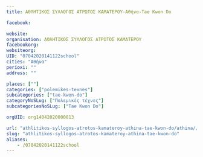 ```yaml
---
title: ΑΘΛΗΤΙΚΟΣ ΣΥΛΛΟΓΟΣ ΑΤΡΩΤΟΣ ΚΑΜΑΤΕΡΟΥ-Αθήνα-Tae Kwon Do

facebook:

website:
organisation: ΑΘΛΗΤΙΚΟΣ ΣΥΛΛΟΓΟΣ ΑΤΡΩΤΟΣ ΚΑΜΑΤΕΡΟΥ
facebookorg:
websiteorg:
UID: "07042020141122school"
cities: "Αθήνα"
perioxi: ""
address: ""

places: [""]
categories: ["polemikes-texnes"]
subcategories: ["tae-kwon-do"]
categoryNoSLug: ["Πολεμικές τέχνες"]
subcategoriesNoSLug: ["Tae Kwon Do"]

orgUID: org14042020000813

url: "athlitikos-syllogos-atrotos-kamateroy-athina-tae-kwon-do/athina//"
slug: "athlitikos-syllogos-atrotos-kamateroy-athina-tae-kwon-do"
aliases:
    - /07042020141122school
---
```





